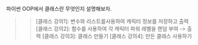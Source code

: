 파이썬 OOP에서 클래스란 무엇인지 설명해보자.
>   >[클래스 강의1]: 변수와 리스트를사용하여 캐릭터 정보를 저장하고 출력
>   >[클래스 강의2]: 함수를 사용하여 각 캐릭터 파워 레벨을 랜덤 부여 -> 출력
>   >[클래스 강의3]: 클래스 만들기
>   >[클래스 강의4]: 만든 클래스 사용하기